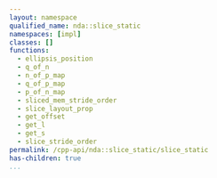 ```yaml
---
layout: namespace
qualified_name: nda::slice_static
namespaces: [impl]
classes: []
functions:
  - ellipsis_position
  - q_of_n
  - n_of_p_map
  - q_of_p_map
  - p_of_n_map
  - sliced_mem_stride_order
  - slice_layout_prop
  - get_offset
  - get_l
  - get_s
  - slice_stride_order
permalink: /cpp-api/nda::slice_static/slice_static
has-children: true
...
```


